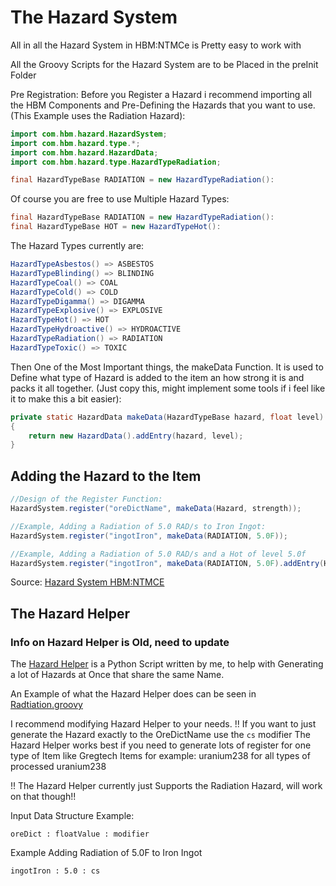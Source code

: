 # The Hazard System
All in all the Hazard System in HBM:NTMCe is Pretty easy to work with 

All the Groovy Scripts for the Hazard System are to be Placed in the preInit Folder

Pre Registration:
Before you Register a Hazard i recommend importing all the HBM Components and Pre-Defining the Hazards that you want to use.
(This Example uses the Radiation Hazard):


```java
import com.hbm.hazard.HazardSystem; 
import com.hbm.hazard.type.*;
import com.hbm.hazard.HazardData;
import com.hbm.hazard.type.HazardTypeRadiation;

final HazardTypeBase RADIATION = new HazardTypeRadiation():
```
Of course you are free to use Multiple Hazard Types: 

```java
final HazardTypeBase RADIATION = new HazardTypeRadiation():
final HazardTypeBase HOT = new HazardTypeHot():
```

The Hazard Types currently are: 
```java
HazardTypeAsbestos() => ASBESTOS
HazardTypeBlinding() => BLINDING
HazardTypeCoal() => COAL
HazardTypeCold() => COLD
HazardTypeDigamma() => DIGAMMA 
HazardTypeExplosive() => EXPLOSIVE
HazardTypeHot() => HOT
HazardTypeHydroactive() => HYDROACTIVE
HazardTypeRadiation() => RADIATION
HazardTypeToxic() => TOXIC
```

Then One of the Most Important things, the makeData Function.
It is used to Define what type of Hazard is added to the item an how strong it is and packs it all together.
(Just copy this, might implement some tools if i feel like it to make this a bit easier):

```java 
private static HazardData makeData(HazardTypeBase hazard, float level) 
{
    return new HazardData().addEntry(hazard, level); 
}
```

## Adding the Hazard to the Item 

```java
//Design of the Register Function:
HazardSystem.register("oreDictName", makeData(Hazard, strength));

//Example, Adding a Radiation of 5.0 RAD/s to Iron Ingot:
HazardSystem.register("ingotIron", makeData(RADIATION, 5.0F));

//Example, Adding a Radiation of 5.0 RAD/s and a Hot of level 5.0f 
HazardSystem.register("ingotIron", makeData(RADIATION, 5.0F).addEntry(HOT, 5.0F));
```

Source: [Hazard System HBM:NTMCE](https://github.com/MisterNorwood/Hbm-s-Nuclear-Tech-CE/tree/master/src/main/java/com/hbm/hazard)


## The Hazard Helper
### Info on Hazard Helper is Old, need to update
The [Hazard Helper](../hbm/HazardHelper/HazardHelper.py) is a Python Script written by me, to help with Generating a lot of Hazards at Once that share the same Name.

An Example of what the Hazard Helper does can be seen in [Radtiation.groovy](../../preInit/items/radiation.groovy)

I recommend modifying Hazard Helper to your needs. !!
If you want to just generate the Hazard exactly to the OreDictName use the ```cs``` modifier
The Hazard Helper works best if you need to generate lots of register for one type of Item like Gregtech Items for example: uranium238 for all types of processed uranium238

!! The Hazard Helper currently just Supports the Radiation Hazard, will work on that though!!

Input Data Structure Example:
```
oreDict : floatValue : modifier
```

Example Adding Radiation of 5.0F to Iron Ingot 
```
ingotIron : 5.0 : cs
```